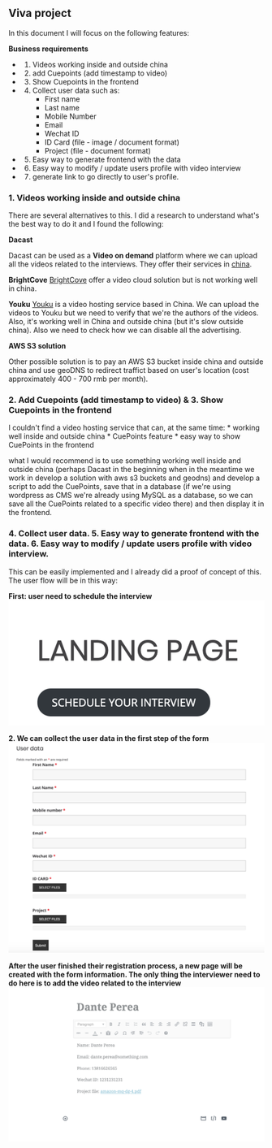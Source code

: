 
## Viva project ##

In this document I will focus on the following features:

**Business requirements**
* 1. Videos working inside and outside china
* 2. add Cuepoints (add timestamp to video)
* 3. Show Cuepoints in the frontend
* 4. Collect user data such as:
        * First name
        * Last name
        * Mobile Number
        * Email
        * Wechat ID
        * ID Card (file - image / document format)
        * Project (file - document format)
* 5. Easy way to generate frontend with the data
* 6. Easy way to modify / update users profile with video interview
* 7. generate link to go directly to user's profile.


### 1. Videos working inside and outside china ###

There are several alternatives to this. I did a research to understand what's the best way to do it and I found the following:

**Dacast**

Dacast can be used as a **Video on demand** platform where we can upload all the videos related to the interviews. They offer their services in [china](https://www.dacast.com/video-hosting-china/).

**BrightCove**
[BrightCove](https://www.brightcove.com/en/) offer a video cloud solution but is not working well in china.


**Youku**
[Youku](https://www.youku.com) is a video hosting service based in China. We can upload the videos to Youku but we need to verify that we're the authors of the videos. Also, it's working well in China and outside china (but it's slow outside china). Also we need to check how we can disable all the advertising.

**AWS S3 solution**

Other possible solution is to pay an AWS S3 bucket inside china and outside china and use geoDNS to redirect traffict based on user's location (cost approximately 400 - 700 rmb per month).

### 2. Add Cuepoints (add timestamp to video) & 3. Show Cuepoints in the frontend ###

I couldn't find a video hosting service that can, at the same time:
    * working well inside and outside china
    * CuePoints feature
    * easy way to show CuePoints in the frontend

what I would recommend is to use something working well inside and outside china (perhaps Dacast in the beginning when in the meantime we work in develop a solution with aws s3 buckets and geodns) and develop a script to add the CuePoints, save that in a database (if we're using wordpress as CMS we're already using MySQL as a database, so we can save all the CuePoints related to a specific video there) and then display it in the frontend.

### 4. Collect user data. 5. Easy way to generate frontend with the data. 6. Easy way to modify / update users profile with video interview.

This can be easily implemented and I already did a proof of concept of this. The user flow will be in this way:


**First: user need to schedule the interview**
![alt text](https://raw.githubusercontent.com/lautaro450/viva-images/master/landing-page.png "landing page")

**2. We can collect the user data in the first step of the form**
![alt text](https://raw.githubusercontent.com/lautaro450/viva-images/master/user-data.png "user data collection") 


**After the user finished their registration process, a new page will be created with the form information. The only thing the interviewer need to do here is to add the video related to the interview**
![alt text](https://raw.githubusercontent.com/lautaro450/viva-images/master/modify-profile.png "user profile")
